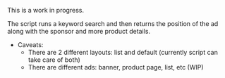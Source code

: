 This is a work in progress.

The script runs a keyword search and then returns the position of the ad along with the sponsor and more product details.
 - Caveats:
   - There are 2 different layouts: list and default (currently script can take care of both)
   - There are different ads: banner, product page, list, etc (WIP)
